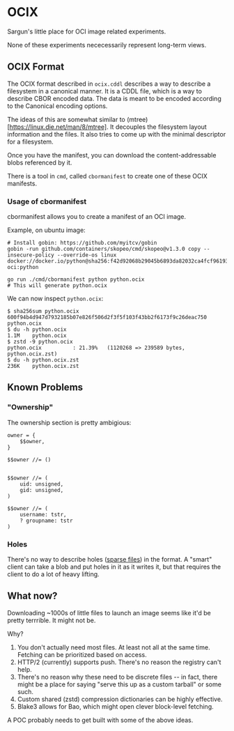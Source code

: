 # OCIX
Sargun's little place for OCI image related experiments.

None of these experiments nececessarily represent long-term views.

## OCIX Format
The OCIX format described in `ocix.cddl` describes a way to describe a filesystem in a canonical manner.
It is a CDDL file, which is a way to describe CBOR encoded data.
The data is meant to be encoded according to the Canonical encoding options.

The ideas of this are somewhat similar to (mtree)[https://linux.die.net/man/8/mtree].
It decouples the filesystem layout information and the files.
It also tries to come up with the minimal descriptor for a filesystem.

Once you have the manifest, you can download the content-addressable blobs referenced by it.

There is a tool in `cmd`, called `cbormanifest` to create one of these OCIX manifests.

### Usage of cbormanifest
cbormanifest allows you to create a manifest of an OCI image.

Example, on ubuntu image:

```
# Install gobin: https://github.com/myitcv/gobin
gobin -run github.com/containers/skopeo/cmd/skopeo@v1.3.0 copy --insecure-policy --override-os linux  docker://docker.io/python@sha256:f42d92068b29045b6893da82032ca4fcf96193be5dcbdcfcba948489efa9e832 oci:python

go run ./cmd/cbormanifest python python.ocix
# This will generate python.ocix
```

We can now inspect `python.ocix`:

```
$ sha256sum python.ocix 
600f94b4d947d7932185b07e826f506d2f3f5f103f43bb2f6173f9c26deac750  python.ocix
$ du -h python.ocix 
1.1M	python.ocix
$ zstd -9 python.ocix 
python.ocix          : 21.39%   (1120268 => 239589 bytes, python.ocix.zst)    
$ du -h python.ocix.zst 
236K	python.ocix.zst
```

## Known Problems
### "Ownership"
The ownership section is pretty ambigious:

```
owner = {
    $$owner,
}

$$owner //= ()


$$owner //= (
    uid: unsigned,
    gid: unsigned,
)

$$owner //= (
    username: tstr,
    ? groupname: tstr
)
```

### Holes
There's no way to describe holes ([sparse files](https://en.wikipedia.org/wiki/Sparse_file)) in the format.
A "smart" client can take a blob and put holes in it as it writes it, but that requires the client to do a lot of heavy lifting.

## What now?
Downloading ~1000s of little files to launch an image seems like it'd be pretty terrrible.
It might not be.

Why?

1. You don't actually need most files. At least not all at the same time. Fetching can be prioritized based on access.
2. HTTP/2 (currently) supports push. There's no reason the registry can't help.
3. There's no reason why these need to be discrete files -- in fact, there might be a place for saying "serve this up as a custom tarball" or some such. 
4. Custom shared (zstd) compression dictionaries can be highly effective.
5. Blake3 allows for Bao, which might open clever block-level fetching.

A POC probably needs to get built with some of the above ideas.
